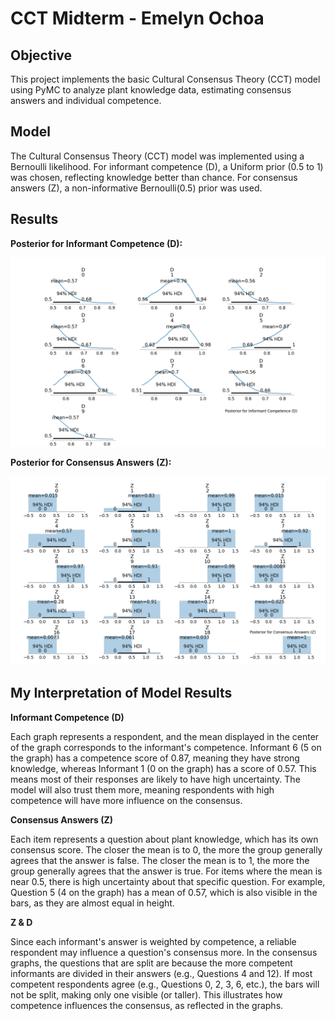 # CCT Midterm - Emelyn Ochoa

## Objective

This project implements the basic Cultural Consensus Theory (CCT) model using PyMC to analyze plant knowledge data, estimating consensus answers and individual competence.

## Model

The Cultural Consensus Theory (CCT) model was implemented using a Bernoulli likelihood. For informant competence (D), a Uniform prior (0.5 to 1) was chosen, reflecting knowledge better than chance. For consensus answers (Z), a non-informative Bernoulli(0.5) prior was used.

## Results

**Posterior for Informant Competence (D):**

![Informant Competence](./data/Figure1-CCT.png)

**Posterior for Consensus Answers (Z):**

![Consensus Answers](./data/Figure2-CCT.png)

## My Interpretation of Model Results

**Informant Competence (D)**

Each graph represents a respondent, and the mean displayed in the center of the graph corresponds to the informant's competence. Informant 6 (5 on the graph) has a competence score of 0.87, meaning they have strong knowledge, whereas Informant 1 (0 on the graph) has a score of 0.57. This means most of their responses are likely to have high uncertainty. The model will also trust them more, meaning respondents with high competence will have more influence on the consensus.

**Consensus Answers (Z)**

Each item represents a question about plant knowledge, which has its own consensus score. The closer the mean is to 0, the more the group generally agrees that the answer is false. The closer the mean is to 1, the more the group generally agrees that the answer is true. For items where the mean is near 0.5, there is high uncertainty about that specific question. For example, Question 5 (4 on the graph) has a mean of 0.57, which is also visible in the bars, as they are almost equal in height.

**Z & D**

Since each informant's answer is weighted by competence, a reliable respondent may influence a question's consensus more. In the consensus graphs, the questions that are split are because the more competent informants are divided in their answers (e.g., Questions 4 and 12). If most competent respondents agree (e.g., Questions 0, 2, 3, 6, etc.), the bars will not be split, making only one visible (or taller). This illustrates how competence influences the consensus, as reflected in the graphs.